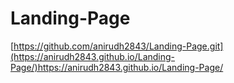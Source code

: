 # Landing-Page

[https://github.com/anirudh2843/Landing-Page.git](https://anirudh2843.github.io/Landing-Page/)https://anirudh2843.github.io/Landing-Page/
